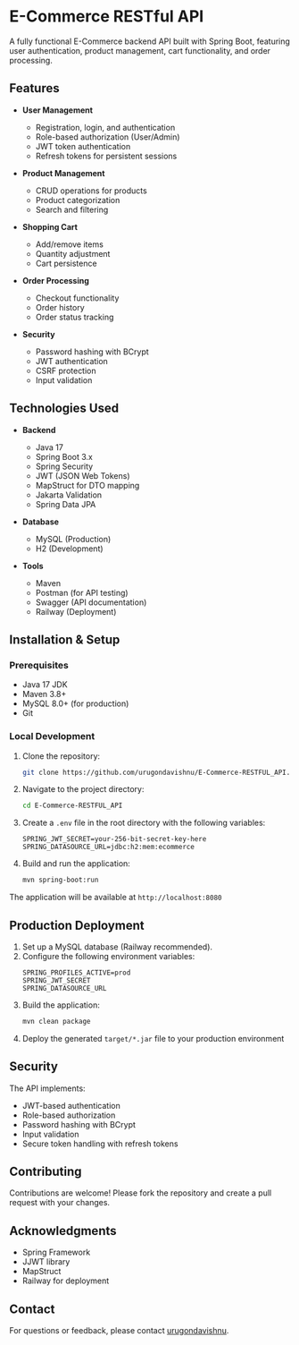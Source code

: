 # E-Commerce RESTful API

A fully functional E-Commerce backend API built with Spring Boot, featuring user authentication, product management, cart functionality, and order processing.

## Features

- **User Management**
  - Registration, login, and authentication
  - Role-based authorization (User/Admin)
  - JWT token authentication
  - Refresh tokens for persistent sessions

- **Product Management**
  - CRUD operations for products
  - Product categorization
  - Search and filtering

- **Shopping Cart**
  - Add/remove items
  - Quantity adjustment
  - Cart persistence

- **Order Processing**
  - Checkout functionality
  - Order history
  - Order status tracking

- **Security**
  - Password hashing with BCrypt
  - JWT authentication
  - CSRF protection
  - Input validation

## Technologies Used

- **Backend**
  - Java 17
  - Spring Boot 3.x
  - Spring Security
  - JWT (JSON Web Tokens)
  - MapStruct for DTO mapping
  - Jakarta Validation
  - Spring Data JPA

- **Database**
  - MySQL (Production)
  - H2 (Development)

- **Tools**
  - Maven
  - Postman (for API testing)
  - Swagger (API documentation)
  - Railway (Deployment)


## Installation & Setup

### Prerequisites
- Java 17 JDK
- Maven 3.8+
- MySQL 8.0+ (for production)
- Git

### Local Development

1. Clone the repository:
   ```bash
   git clone https://github.com/urugondavishnu/E-Commerce-RESTFUL_API.git

2. Navigate to the project directory:
   ```bash
   cd E-Commerce-RESTFUL_API

3. Create a `.env` file in the root directory with the following variables:
   ```text
   SPRING_JWT_SECRET=your-256-bit-secret-key-here
   SPRING_DATASOURCE_URL=jdbc:h2:mem:ecommerce

4. Build and run the application:
   ```bash
   mvn spring-boot:run

The application will be available at `http://localhost:8080`

## Production Deployment
1. Set up a MySQL database (Railway recommended).
2. Configure the following environment variables:
   ``` text
   SPRING_PROFILES_ACTIVE=prod
   SPRING_JWT_SECRET
   SPRING_DATASOURCE_URL
3. Build the application:
   ``` bash
   mvn clean package
4. Deploy the generated `target/*.jar` file to your production environment

## Security
The API implements:
- JWT-based authentication
- Role-based authorization
- Password hashing with BCrypt
- Input validation
- Secure token handling with refresh tokens

## Contributing
Contributions are welcome! Please fork the repository and create a pull request with your changes.

## Acknowledgments
- Spring Framework
- JJWT library
- MapStruct
- Railway for deployment

## Contact
For questions or feedback, please contact  [urugondavishnu](https://github.com/urugondavishnu).

